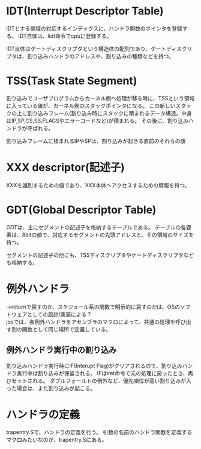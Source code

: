 # IDT(Interrupt Descriptor Table)
IDTとする領域の対応するインデックスに、ハンドラ関数のポインタを登録する。
IDT自体は、lidt命令でcpuに登録する。

IDT自体はゲートディスクリプタという構造体の配列であり、ゲートディスクリプタは、割り込みハンドラのアドレスや、割り込みの種類などを持つ。

# TSS(Task State Segment)
割り込みでユーザプログラムからカーネル側へ処理が移る時に、TSSという領域に入っている値が、カーネル側のスタックポインタになる。
この新しいスタックの上に割り込みフレーム(割り込み時にスタックに積まれるデータ構造。中身はIP,SP,CS,SS,FLAGSやエラーコードなど)が積まれる。
その後に、割り込みハンドラが呼ばれる。

割り込みフレームに積まれるIPやSPは、割り込みが起きる直前のそれらの値

# XXX descriptor(記述子)
XXXを識別するための値であり、XXX本体へアクセスするための情報を持つ。

# GDT(Global Descriptor Table)
GDTは、主にセグメントの記述子を格納するテーブルである。
テーブルの各要素は、8bitの値で、対応するセグメントの先頭アドレスと、その領域のサイズを持つ。

セグメントの記述子の他にも、TSSディスクリプタやゲートディスクリプタなども格納する。

# 例外ハンドラ
->returnで戻すのか、スケジュール系の関数で明示的に戻すのかは、OSのソフトウェアとしての設計/実装による？
<br>
josでは、各例外ハンドラをアセンブラのマクロによって、共通の処理を呼び出す別の関数として同じ場所で定義している。

## 例外ハンドラ実行中の割り込み
割り込みハンドラ実行時にIF(Interupt Flag)がクリアされるので、割り込みハンドラ実行中は割り込みが保留される。
IFはiret命令で元の処理に戻ったとき、再びセットされる。
ダブルフォールトの例外など、優先順位が高い割り込みが入った場合は、また割り込みが起こる。

# ハンドラの定義
trapentry.Sで、ハンドラの定義を行う。
引数の名前のハンドラ関数を定義するマクロみたいなのが、trapentry.Sにある。